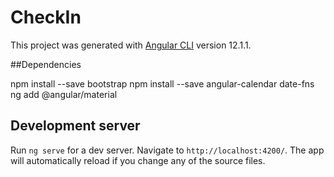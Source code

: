 # CheckIn

This project was generated with [Angular CLI](https://github.com/angular/angular-cli) version 12.1.1.

##Dependencies

npm install --save bootstrap
npm install --save angular-calendar date-fns
ng add @angular/material

## Development server

Run `ng serve` for a dev server. Navigate to `http://localhost:4200/`. The app will automatically reload if you change any of the source files.

